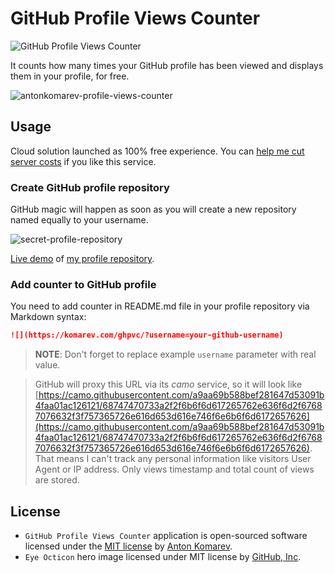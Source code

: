 # GitHub Profile Views Counter

![GitHub Profile Views Counter](https://user-images.githubusercontent.com/1849174/87816378-dfce8480-c86f-11ea-9ac0-2f7907e1d9d4.png)

It counts how many times your GitHub profile has been viewed and displays them in your profile, for free.

![antonkomarev-profile-views-counter](https://user-images.githubusercontent.com/1849174/87852750-78ffa880-c90d-11ea-98d7-eba7b10a09cd.png)

## Usage

Cloud solution launched as 100% free experience. You can [help me cut server costs] if you like this service.

### Create GitHub profile repository

GitHub magic will happen as soon as you will create a new repository named equally to your username.

![secret-profile-repository](https://user-images.githubusercontent.com/1849174/87852702-f24acb80-c90c-11ea-8247-90ae7de0954d.png)

[Live demo] of [my profile repository].

### Add counter to GitHub profile

You need to add counter in README.md file in your profile repository via Markdown syntax:

```markdown
![](https://komarev.com/ghpvc/?username=your-github-username)
```

> **NOTE**: Don't forget to replace example `username` parameter with real value.

> GitHub will proxy this URL via its _camo_ service, so it will look like [https://camo.githubusercontent.com/a9aa69b588bef281647d53091b4faa01ac126121/68747470733a2f2f6b6f6d617265762e636f6d2f67687076632f3f757365726e616d653d616e746f6e6b6f6d6172657626](https://camo.githubusercontent.com/a9aa69b588bef281647d53091b4faa01ac126121/68747470733a2f2f6b6f6d617265762e636f6d2f67687076632f3f757365726e616d653d616e746f6e6b6f6d6172657626).
> That means I can't track any personal information like visitors User Agent or IP address. Only views timestamp and total count of views are stored.  

## License

- `GitHub Profile Views Counter` application is open-sourced software licensed under the [MIT license](LICENSE) by [Anton Komarev].
- `Eye Octicon` hero image licensed under MIT license by [GitHub, Inc].

[Anton Komarev]: https://komarev.com
[GitHub, Inc]: https://github.com
[Live demo]: https://github.com/antonkomarev
[my profile repository]: https://github.com/antonkomarev/antonkomarev
[help me cut server costs]: https://paypal.me/antonkomarev
